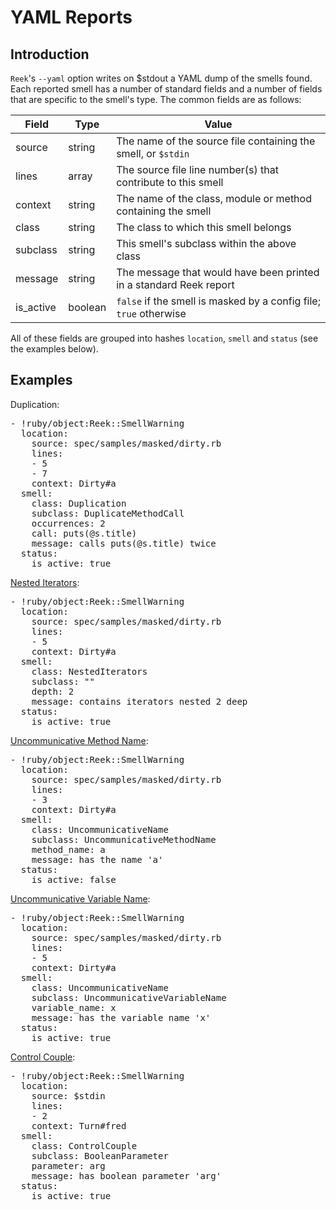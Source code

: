 # YAML Reports

## Introduction

`Reek`'s `--yaml` option writes on $stdout a YAML dump of the smells found. Each reported smell has a number of standard fields and a number of fields that are specific to the smell's type. The common fields are as follows:

| Field         | Type       | Value  |
| ---------------|-------------|---------|
| source | string | The name of the source file containing the smell, or `$stdin` |
| lines | array | The source file line number(s) that contribute to this smell |
| context | string | The name of the class, module or method containing the smell |
| class | string | The class to which this smell belongs |
| subclass | string | This smell's subclass within the above class |
| message | string | The message that would have been printed in a standard Reek report |
| is_active | boolean | `false` if the smell is masked by a config file; `true` otherwise |

All of these fields are grouped into hashes `location`, `smell` and `status` (see the examples below).

## Examples

Duplication:

<pre>
- !ruby/object:Reek::SmellWarning 
  location: 
    source: spec/samples/masked/dirty.rb
    lines: 
    - 5
    - 7
    context: Dirty#a
  smell: 
    class: Duplication
    subclass: DuplicateMethodCall
    occurrences: 2
    call: puts(@s.title)
    message: calls puts(@s.title) twice
  status:
    is_active: true
</pre>

[Nested Iterators](Nested-Iterators.md):

<pre>
- !ruby/object:Reek::SmellWarning 
  location: 
    source: spec/samples/masked/dirty.rb
    lines: 
    - 5
    context: Dirty#a
  smell: 
    class: NestedIterators
    subclass: ""
    depth: 2
    message: contains iterators nested 2 deep
  status:
    is_active: true
</pre>

[Uncommunicative Method Name](Uncommunicative-Method-Name.md):

<pre>
- !ruby/object:Reek::SmellWarning 
  location: 
    source: spec/samples/masked/dirty.rb
    lines: 
    - 3
    context: Dirty#a
  smell: 
    class: UncommunicativeName
    subclass: UncommunicativeMethodName
    method_name: a
    message: has the name 'a'
  status:
    is_active: false
</pre>

[Uncommunicative Variable Name](Uncommunicative-Variable-Name.md):

<pre>
- !ruby/object:Reek::SmellWarning 
  location: 
    source: spec/samples/masked/dirty.rb
    lines: 
    - 5
    context: Dirty#a
  smell: 
    class: UncommunicativeName
    subclass: UncommunicativeVariableName
    variable_name: x
    message: has the variable name 'x'
  status:
    is_active: true
</pre>

[Control Couple](Control-Couple.md):

<pre>
- !ruby/object:Reek::SmellWarning 
  location: 
    source: $stdin
    lines: 
    - 2
    context: Turn#fred
  smell: 
    class: ControlCouple
    subclass: BooleanParameter
    parameter: arg
    message: has boolean parameter 'arg'
  status:
    is_active: true
</pre>
